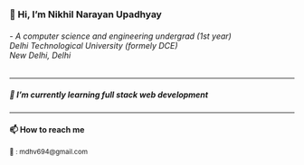 <h3>👋 Hi, I’m Nikhil Narayan Upadhyay</h3>
<h6>- A computer science and engineering undergrad (1st year)<br>
Delhi Technological University (formely DCE)<br>
New Delhi, Delhi</h6>
<hr>
<h5>🌱 I’m currently learning full stack web development</h5>
<hr>
<h4>📫 How to reach me</h4>
<small>📧 : mdhv694@gmail.com </small>




<!---
NikhilNarayan1/NikhilNarayan1 is a ✨ special ✨ repository because its `README.md` (this file) appears on your GitHub profile.
You can click the Preview link to take a look at your changes.
--->
